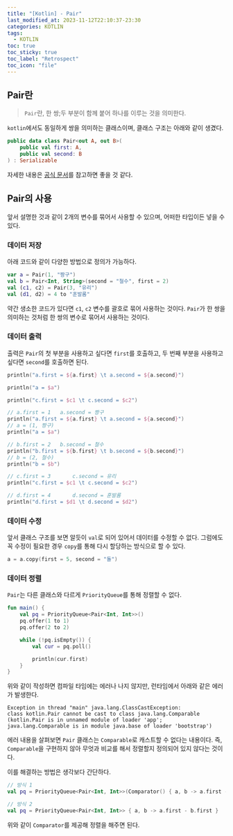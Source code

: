 ```yaml
---
title: "[Kotlin] - Pair"
last_modified_at: 2023-11-12T22:10:37-23:30
categories: KOTLIN
tags:
  - KOTLIN
toc: true
toc_sticky: true
toc_label: "Retrospect"
toc_icon: "file"
---
```


## Pair란

> `Pair`란, 한 쌍;두 부분이 함께 붙어 하나를 이루는 것을 의미한다.

`kotlin`에서도 동일하게 쌍을 의미하는 클래스이며, 클래스 구조는 아래와 같이 생겼다.

```kotlin
public data class Pair<out A, out B>(
    public val first: A,
    public val second: B
) : Serializable
```

자세한 내용은 [공식 문서](https://kotlinlang.org/api/latest/jvm/stdlib/kotlin/-pair/)를 참고하면 좋을 것 같다.

## Pair의 사용

앞서 설명한 것과 같이 2개의 변수를 묶어서 사용할 수 있으며, 어떠한 타입이든 넣을 수 있다.

### 데이터 저장

아래 코드와 같이 다양한 방법으로 정의가 가능하다.

```kotlin
var a = Pair(1, "짱구")
val b = Pair<Int, String>(second = "철수", first = 2)
val (c1, c2) = Pair(3, "유리")
val (d1, d2) = 4 to "훈발롬"
```

약간 생소한 코드가 있다면 `c1`, `c2` 변수를 괄호로 묶어 사용하는 것이다.
`Pair`가 한 쌍을 의미하는 것처럼 한 쌍의 변수로 묶어서 사용하는 것이다.

### 데이터 출력

출력은 `Pair`의 첫 부분을 사용하고 싶다면 `first`를 호출하고, 두 번째 부분을 사용하고 싶다면 `second`를 호출하면 된다.

```kotlin
println("a.first = ${a.first} \t a.second = ${a.second}")

println("a = $a")

println("c.first = $c1 \t c.second = $c2")

// a.first = 1 	 a.second = 짱구
println("a.first = ${a.first} \t a.second = ${a.second}")
// a = (1, 짱구)
println("a = $a")

// b.first = 2 	 b.second = 철수
println("b.first = ${b.first} \t b.second = ${b.second}")
// b = (2, 철수)
println("b = $b")

// c.first = 3   	 c.second = 유리
println("c.first = $c1 \t c.second = $c2")

// d.first = 4 	     d.second = 훈발롬
println("d.first = $d1 \t d.second = $d2")
```

### 데이터 수정

앞서 클래스 구조를 보면 알듯이 `val`로 되어 있어서 데이터를 수정할 수 없다.
그럼에도 꼭 수정이 필요한 경우 `copy`를 통해 다시 할당하는 방식으로 할 수 있다.

```kotlin
a = a.copy(first = 5, second = "돌")
```

### 데이터 정렬

`Pair`는 다른 클래스와 다르게 `PriorityQueue`를 통해 정렬할 수 없다.

```kotlin
fun main() {
    val pq = PriorityQueue<Pair<Int, Int>>()
    pq.offer(1 to 1)
    pq.offer(2 to 2)

    while (!pq.isEmpty()) {
        val cur = pq.poll()

        println(cur.first)
    }
}
```

위와 같이 작성하면 컴파일 타임에는 에러나 나지 않지만, 런타임에서 아래와 같은 에러가 발생한다.

```
Exception in thread "main" java.lang.ClassCastException: 
class kotlin.Pair cannot be cast to class java.lang.Comparable 
(kotlin.Pair is in unnamed module of loader 'app'; java.lang.Comparable is in module java.base of loader 'bootstrap')
```

에러 내용을 살펴보면 `Pair` 클래스는 `Comparable`로 캐스트할 수 없다는 내용이다.
즉, `Comparable`을 구현하지 않아 무엇과 비교를 해서 정렬할지 정의되어 있지 않다는 것이다.

이를 해결하는 방법은 생각보다 간단하다.

```kotlin
// 방식 1
val pq = PriorityQueue<Pair<Int, Int>>(Comparator() { a, b -> a.first - b.first })

// 방식 2
val pq = PriorityQueue<Pair<Int, Int>> { a, b -> a.first - b.first }
```

위와 같이 `Comparator`를 제공해 정렬을 해주면 된다.